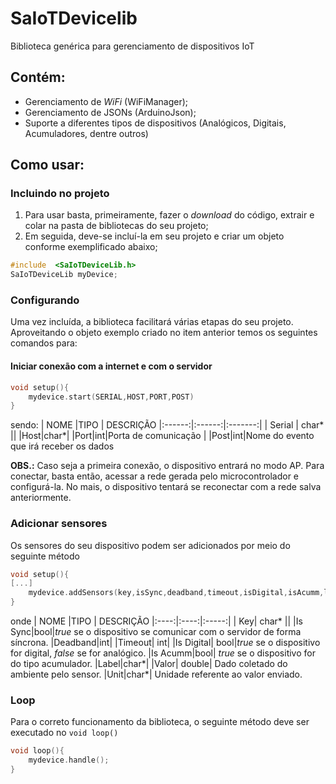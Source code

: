 # SaIoTDevicelib
Biblioteca genérica para gerenciamento de dispositivos IoT

## Contém:
- Gerenciamento de *WiFi* (WiFiManager);
- Gerenciamento de JSONs (ArduinoJson);
- Suporte a diferentes tipos de dispositivos (Analógicos, Digitais, Acumuladores, dentre outros)

## Como usar:
### Incluindo  no projeto
1. Para usar basta, primeiramente, fazer o *download* do código, extrair e colar na pasta de bibliotecas do seu projeto;
2. Em seguida, deve-se incluí-la em seu projeto e criar um objeto conforme exemplificado abaixo;
  ```c++
 #include  <SaIoTDeviceLib.h>
SaIoTDeviceLib myDevice;
```
### Configurando
Uma vez incluída, a biblioteca facilitará várias etapas do seu projeto. Aproveitando o objeto exemplo criado no item anterior temos os seguintes comandos para:

#### Iniciar conexão com a internet e com o servidor
```c++
void setup(){
	mydevice.start(SERIAL,HOST,PORT,POST)
}
`````
sendo:
| NOME |TIPO  | DESCRIÇÃO
|:------:|:------:|:-------:|
| Serial | char* ||
|Host|char*|
|Port|int|Porta de comunicação |
|Post|int|Nome do evento que irá receber os dados

**OBS.:** Caso seja a primeira conexão, o dispositivo entrará no modo AP. Para conectar, basta então, acessar a rede gerada pelo microcontrolador e configurá-la. No mais, o dispositivo tentará se reconectar com a rede salva anteriormente.

### Adicionar sensores
Os sensores do seu dispositivo podem ser adicionados por meio do seguinte método
```c++
void setup(){
[...]
	mydevice.addSensors(key,isSync,deadband,timeout,isDigital,isAcumm,label,valor,unit);
}
```
onde
| NOME |TIPO  | DESCRIÇÃO
|:----:|:----:|:-----:|
| Key| char* ||
|Is Sync|bool|*true* se o dispositivo se comunicar com o servidor de forma síncrona.
|Deadband|int|
|Timeout| int|
|Is Digital| bool|*true* se o dispositivo for digital, *false* se for analógico.
|Is Acumm|bool| *true* se o dispositivo for do tipo acumulador.
|Label|char*|
|Valor| double| Dado coletado do ambiente pelo sensor.
|Unit|char*| Unidade referente ao valor enviado.

### Loop
Para o correto funcionamento da biblioteca, o seguinte método deve ser executado no `void loop()`

```c++
void loop(){
	mydevice.handle();
}
```
